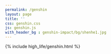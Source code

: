 ```yaml
---
permalink: /genshin   
layout: page   
title: ''  
css: genshin.css  
js: genshin.js  
with_header_bg : genshin-impact/bg/shenhe1.jpg
---
```

{% include high_life/genshin.html %}